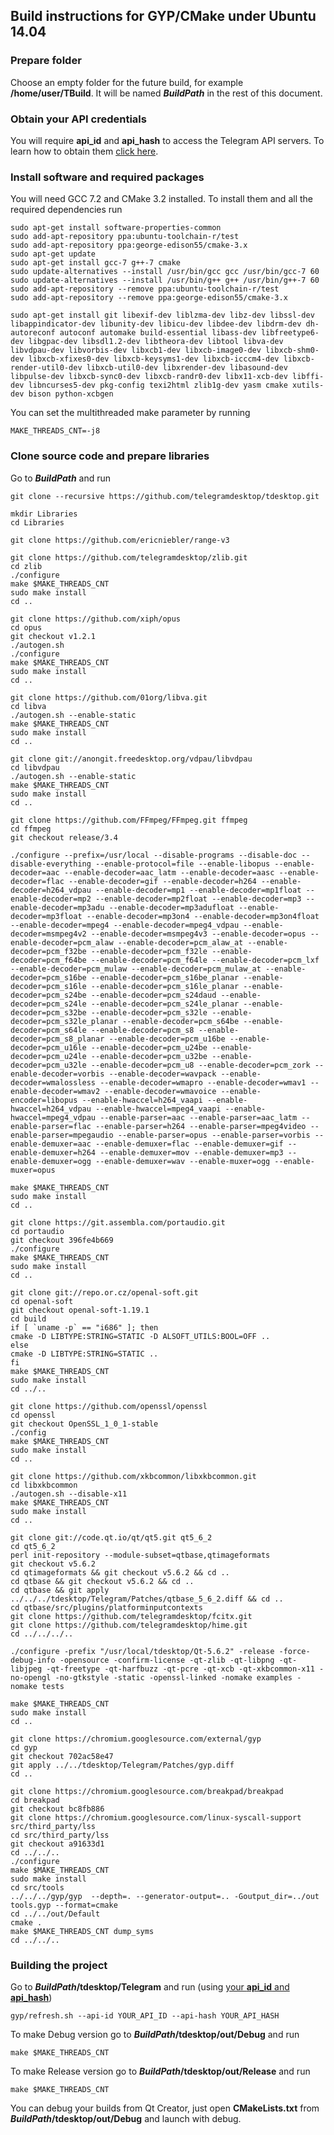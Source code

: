 ## Build instructions for GYP/CMake under Ubuntu 14.04

### Prepare folder

Choose an empty folder for the future build, for example **/home/user/TBuild**. It will be named ***BuildPath*** in the rest of this document.

### Obtain your API credentials

You will require **api_id** and **api_hash** to access the Telegram API servers. To learn how to obtain them [click here][api_credentials].

### Install software and required packages

You will need GCC 7.2 and CMake 3.2 installed. To install them and all the required dependencies run

    sudo apt-get install software-properties-common
    sudo add-apt-repository ppa:ubuntu-toolchain-r/test
    sudo add-apt-repository ppa:george-edison55/cmake-3.x
    sudo apt-get update
    sudo apt-get install gcc-7 g++-7 cmake
    sudo update-alternatives --install /usr/bin/gcc gcc /usr/bin/gcc-7 60
    sudo update-alternatives --install /usr/bin/g++ g++ /usr/bin/g++-7 60
    sudo add-apt-repository --remove ppa:ubuntu-toolchain-r/test
    sudo add-apt-repository --remove ppa:george-edison55/cmake-3.x

    sudo apt-get install git libexif-dev liblzma-dev libz-dev libssl-dev libappindicator-dev libunity-dev libicu-dev libdee-dev libdrm-dev dh-autoreconf autoconf automake build-essential libass-dev libfreetype6-dev libgpac-dev libsdl1.2-dev libtheora-dev libtool libva-dev libvdpau-dev libvorbis-dev libxcb1-dev libxcb-image0-dev libxcb-shm0-dev libxcb-xfixes0-dev libxcb-keysyms1-dev libxcb-icccm4-dev libxcb-render-util0-dev libxcb-util0-dev libxrender-dev libasound-dev libpulse-dev libxcb-sync0-dev libxcb-randr0-dev libx11-xcb-dev libffi-dev libncurses5-dev pkg-config texi2html zlib1g-dev yasm cmake xutils-dev bison python-xcbgen

You can set the multithreaded make parameter by running

    MAKE_THREADS_CNT=-j8

### Clone source code and prepare libraries

Go to ***BuildPath*** and run

    git clone --recursive https://github.com/telegramdesktop/tdesktop.git

    mkdir Libraries
    cd Libraries

    git clone https://github.com/ericniebler/range-v3

    git clone https://github.com/telegramdesktop/zlib.git
    cd zlib
    ./configure
    make $MAKE_THREADS_CNT
    sudo make install
    cd ..

    git clone https://github.com/xiph/opus
    cd opus
    git checkout v1.2.1
    ./autogen.sh
    ./configure
    make $MAKE_THREADS_CNT
    sudo make install
    cd ..

    git clone https://github.com/01org/libva.git
    cd libva
    ./autogen.sh --enable-static
    make $MAKE_THREADS_CNT
    sudo make install
    cd ..

    git clone git://anongit.freedesktop.org/vdpau/libvdpau
    cd libvdpau
    ./autogen.sh --enable-static
    make $MAKE_THREADS_CNT
    sudo make install
    cd ..

    git clone https://github.com/FFmpeg/FFmpeg.git ffmpeg
    cd ffmpeg
    git checkout release/3.4

    ./configure --prefix=/usr/local --disable-programs --disable-doc --disable-everything --enable-protocol=file --enable-libopus --enable-decoder=aac --enable-decoder=aac_latm --enable-decoder=aasc --enable-decoder=flac --enable-decoder=gif --enable-decoder=h264 --enable-decoder=h264_vdpau --enable-decoder=mp1 --enable-decoder=mp1float --enable-decoder=mp2 --enable-decoder=mp2float --enable-decoder=mp3 --enable-decoder=mp3adu --enable-decoder=mp3adufloat --enable-decoder=mp3float --enable-decoder=mp3on4 --enable-decoder=mp3on4float --enable-decoder=mpeg4 --enable-decoder=mpeg4_vdpau --enable-decoder=msmpeg4v2 --enable-decoder=msmpeg4v3 --enable-decoder=opus --enable-decoder=pcm_alaw --enable-decoder=pcm_alaw_at --enable-decoder=pcm_f32be --enable-decoder=pcm_f32le --enable-decoder=pcm_f64be --enable-decoder=pcm_f64le --enable-decoder=pcm_lxf --enable-decoder=pcm_mulaw --enable-decoder=pcm_mulaw_at --enable-decoder=pcm_s16be --enable-decoder=pcm_s16be_planar --enable-decoder=pcm_s16le --enable-decoder=pcm_s16le_planar --enable-decoder=pcm_s24be --enable-decoder=pcm_s24daud --enable-decoder=pcm_s24le --enable-decoder=pcm_s24le_planar --enable-decoder=pcm_s32be --enable-decoder=pcm_s32le --enable-decoder=pcm_s32le_planar --enable-decoder=pcm_s64be --enable-decoder=pcm_s64le --enable-decoder=pcm_s8 --enable-decoder=pcm_s8_planar --enable-decoder=pcm_u16be --enable-decoder=pcm_u16le --enable-decoder=pcm_u24be --enable-decoder=pcm_u24le --enable-decoder=pcm_u32be --enable-decoder=pcm_u32le --enable-decoder=pcm_u8 --enable-decoder=pcm_zork --enable-decoder=vorbis --enable-decoder=wavpack --enable-decoder=wmalossless --enable-decoder=wmapro --enable-decoder=wmav1 --enable-decoder=wmav2 --enable-decoder=wmavoice --enable-encoder=libopus --enable-hwaccel=h264_vaapi --enable-hwaccel=h264_vdpau --enable-hwaccel=mpeg4_vaapi --enable-hwaccel=mpeg4_vdpau --enable-parser=aac --enable-parser=aac_latm --enable-parser=flac --enable-parser=h264 --enable-parser=mpeg4video --enable-parser=mpegaudio --enable-parser=opus --enable-parser=vorbis --enable-demuxer=aac --enable-demuxer=flac --enable-demuxer=gif --enable-demuxer=h264 --enable-demuxer=mov --enable-demuxer=mp3 --enable-demuxer=ogg --enable-demuxer=wav --enable-muxer=ogg --enable-muxer=opus

    make $MAKE_THREADS_CNT
    sudo make install
    cd ..

    git clone https://git.assembla.com/portaudio.git
    cd portaudio
    git checkout 396fe4b669
    ./configure
    make $MAKE_THREADS_CNT
    sudo make install
    cd ..

    git clone git://repo.or.cz/openal-soft.git
    cd openal-soft
    git checkout openal-soft-1.19.1
    cd build
    if [ `uname -p` == "i686" ]; then
    cmake -D LIBTYPE:STRING=STATIC -D ALSOFT_UTILS:BOOL=OFF ..
    else
    cmake -D LIBTYPE:STRING=STATIC ..
    fi
    make $MAKE_THREADS_CNT
    sudo make install
    cd ../..

    git clone https://github.com/openssl/openssl
    cd openssl
    git checkout OpenSSL_1_0_1-stable
    ./config
    make $MAKE_THREADS_CNT
    sudo make install
    cd ..

    git clone https://github.com/xkbcommon/libxkbcommon.git
    cd libxkbcommon
    ./autogen.sh --disable-x11
    make $MAKE_THREADS_CNT
    sudo make install
    cd ..

    git clone git://code.qt.io/qt/qt5.git qt5_6_2
    cd qt5_6_2
    perl init-repository --module-subset=qtbase,qtimageformats
    git checkout v5.6.2
    cd qtimageformats && git checkout v5.6.2 && cd ..
    cd qtbase && git checkout v5.6.2 && cd ..
    cd qtbase && git apply ../../../tdesktop/Telegram/Patches/qtbase_5_6_2.diff && cd ..
    cd qtbase/src/plugins/platforminputcontexts
    git clone https://github.com/telegramdesktop/fcitx.git
    git clone https://github.com/telegramdesktop/hime.git
    cd ../../../..

    ./configure -prefix "/usr/local/tdesktop/Qt-5.6.2" -release -force-debug-info -opensource -confirm-license -qt-zlib -qt-libpng -qt-libjpeg -qt-freetype -qt-harfbuzz -qt-pcre -qt-xcb -qt-xkbcommon-x11 -no-opengl -no-gtkstyle -static -openssl-linked -nomake examples -nomake tests

    make $MAKE_THREADS_CNT
    sudo make install
    cd ..

    git clone https://chromium.googlesource.com/external/gyp
    cd gyp
    git checkout 702ac58e47
    git apply ../../tdesktop/Telegram/Patches/gyp.diff
    cd ..

    git clone https://chromium.googlesource.com/breakpad/breakpad
    cd breakpad
    git checkout bc8fb886
    git clone https://chromium.googlesource.com/linux-syscall-support src/third_party/lss
    cd src/third_party/lss
    git checkout a91633d1
    cd ../../..
    ./configure
    make $MAKE_THREADS_CNT
    sudo make install
    cd src/tools
    ../../../gyp/gyp  --depth=. --generator-output=.. -Goutput_dir=../out tools.gyp --format=cmake
    cd ../../out/Default
    cmake .
    make $MAKE_THREADS_CNT dump_syms
    cd ../../..

### Building the project

Go to ***BuildPath*/tdesktop/Telegram** and run (using [your **api_id** and **api_hash**](#obtain-your-api-credentials))

    gyp/refresh.sh --api-id YOUR_API_ID --api-hash YOUR_API_HASH

To make Debug version go to ***BuildPath*/tdesktop/out/Debug** and run

    make $MAKE_THREADS_CNT

To make Release version go to ***BuildPath*/tdesktop/out/Release** and run

    make $MAKE_THREADS_CNT

You can debug your builds from Qt Creator, just open **CMakeLists.txt** from ***BuildPath*/tdesktop/out/Debug** and launch with debug.

[api_credentials]: api_credentials.md
